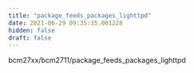 ```yaml
---
title: "package_feeds_packages_lighttpd"
date: 2021-06-29 09:35:35.001228
hidden: false
draft: false
---
```


bcm27xx/bcm2711/package_feeds_packages_lighttpd

